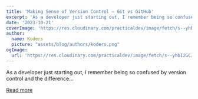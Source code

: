 ```yaml
---
title: 'Making Sense of Version Control — Git vs GitHub'
excerpt: 'As a developer just starting out, I remember being so confused by version control and the difference...'
date: '2023-10-21'
coverImage: 'https://res.cloudinary.com/practicaldev/image/fetch/s--yhbI2GCJ--/c_imagga_scale,f_auto,fl_progressive,h_420,q_auto,w_1000/https://dev-to-uploads.s3.amazonaws.com/uploads/articles/xbk9poc1fegcbqjmcgbu.png'
author:
  name: Koders
  picture: "assets/blog/authors/koders.png"
ogImage:
  url: 'https://res.cloudinary.com/practicaldev/image/fetch/s--yhbI2GCJ--/c_imagga_scale,f_auto,fl_progressive,h_420,q_auto,w_1000/https://dev-to-uploads.s3.amazonaws.com/uploads/articles/xbk9poc1fegcbqjmcgbu.png'
---
```


As a developer just starting out, I remember being so confused by version control and the difference...

[Read more](https://dev.to/jaimaldullat/making-sense-of-version-control-git-vs-github-1ekn)
